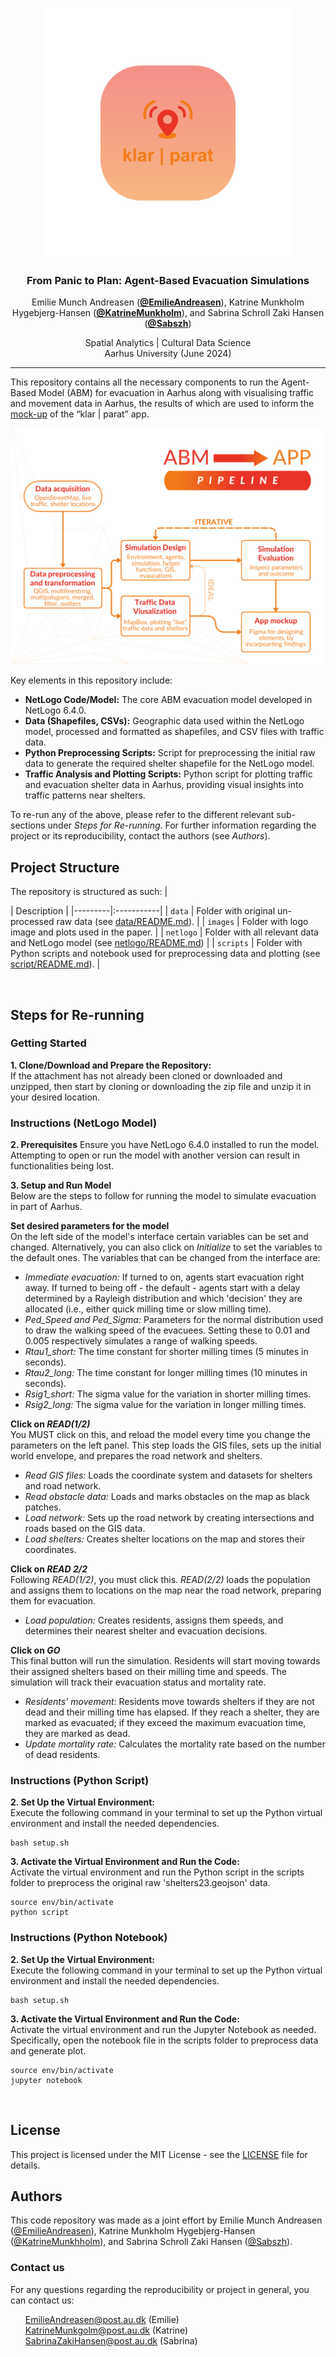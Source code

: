 <p align="center">
    <img src="images/Klar_Parat.png" alt="Logo" width="400" height="400">
  </p>

<h3 align="center">From Panic to Plan: Agent-Based Evacuation Simulations</h3>

<p align="center">
  Emilie Munch Andreasen (<strong><a href="https://github.com/EmilieAndreasen">@EmilieAndreasen</a></strong>),
  Katrine Munkholm Hygebjerg-Hansen (<strong><a href="https://github.com/katrinemunkholm">@KatrineMunkholm</a></strong>), and
    Sabrina Schroll Zaki Hansen (<strong><a href="https://github.com/sabszh">@Sabszh</a></strong>)
</p>

<p align="center">
  Spatial Analytics | Cultural Data Science <br>
  Aarhus University (June 2024) 
</p>

<hr>

This repository contains all the necessary components to run the Agent-Based Model (ABM) for evacuation in Aarhus along with  visualising traffic and movement data in Aarhus, the results of which are used to inform the [mock-up](https://www.figma.com/design/ZzUPYJiE9yhHM93OycdNY5/Spatial-Analytics%3A-Exam-application-design?node-id=0-1) of the “klar | parat” app.  

<p align="center">
    <img src="images/ABM_to_APP.png" alt="Logo">
  </p>


Key elements in this repository include:  
- **NetLogo Code/Model:** The core ABM evacuation model developed in NetLogo 6.4.0.  
- **Data (Shapefiles, CSVs):** Geographic data used within the NetLogo model, processed and formatted as shapefiles, and CSV files with traffic data.  
- **Python Preprocessing Scripts:** Script for preprocessing the initial raw data to generate the required shelter shapefile for the NetLogo model.  
- **Traffic Analysis and Plotting Scripts:** Python script for plotting traffic and evacuation shelter data in Aarhus, providing visual insights into traffic patterns near shelters.  

To re-run any of the above, please refer to the different relevant sub-sections under *Steps for Re-running*. For further information regarding the project or its reproducibility, contact the authors (see *Authors*).
<br>

## Project Structure 
The repository is structured as such:
| <div style="width:120px"></div>| Description |
|---------|:-----------|
| ```data``` | Folder with original un-processed raw data (see [data/README.md](https://github.com/EmilieAndreasen/cds-spatial-exam/blob/main/data/README.md)).      |
| ```images```  | Folder with logo image and plots used in the paper. |
| ```netlogo```  | Folder with all relevant data and NetLogo model (see [netlogo/README.md](https://github.com/EmilieAndreasen/cds-spatial-exam/blob/main/netlogo/README.md))          |
| ```scripts```  | Folder with Python scripts and notebook used for preprocessing data and plotting (see [script/README.md](https://github.com/EmilieAndreasen/cds-spatial-exam/main/script/README.md)).       |

<br>

## Steps for Re-running
### Getting Started 
**1. Clone/Download and Prepare the Repository:**  
If the attachment has not already been cloned or downloaded and unzipped, then start by cloning or downloading the zip file and unzip it in your desired location. 

### Instructions (NetLogo Model)
**2. Prerequisites**
Ensure you have NetLogo 6.4.0 installed to run the model. Attempting to open or run the model with another version can result in functionalities being lost.  

**3. Setup and Run Model**  
Below are the steps to follow for running the model to simulate evacuation in part of Aarhus.  

**Set desired parameters for the model**  
On the left side of the model's interface certain variables can be set and changed. Alternatively, you can also click on *Initialize* to set the variables to the default ones. The variables that can be changed from the interface are:  

- *Immediate evacuation:* If turned to on, agents start evacuation right away. If turned to being off - the default - agents start with a delay determined by a Rayleigh distribution and which 'decision' they are allocated (i.e., either quick milling time or slow milling time).  
- *Ped_Speed and Ped_Sigma:* Parameters for the normal distribution used to draw the walking speed of the evacuees. Setting these to 0.01 and 0.005 respectively simulates a range of walking speeds.
- *Rtau1_short:* The time constant for shorter milling times (5 minutes in seconds).  
- *Rtau2_long:* The time constant for longer milling times (10 minutes in seconds).  
- *Rsig1_short:* The sigma value for the variation in shorter milling times.  
- *Rsig2_long:* The sigma value for the variation in longer milling times.  

**Click on *READ(1/2)***  
You MUST click on this, and reload the model every time you change the parameters on the left panel. This step loads the GIS files, sets up the initial world envelope, and prepares the road network and shelters.

- *Read GIS files:* Loads the coordinate system and datasets for shelters and road network.  
- *Read obstacle data:* Loads and marks obstacles on the map as black patches.  
- *Load network:* Sets up the road network by creating intersections and roads based on the GIS data.  
- *Load shelters:* Creates shelter locations on the map and stores their coordinates.  

**Click on *READ 2/2***  
Following *READ(1/2)*, you must click this. *READ(2/2)* loads the population and assigns them to locations on the map near the road network, preparing them for evacuation.  

- *Load population:* Creates residents, assigns them speeds, and determines their nearest shelter and evacuation decisions.

**Click on *GO***  
This final button will run the simulation. Residents will start moving towards their assigned shelters based on their milling time and speeds. The simulation will track their evacuation status and mortality rate.  

- *Residents' movement:* Residents move towards shelters if they are not dead and their milling time has elapsed. If they reach a shelter, they are marked as evacuated; if they exceed the maximum evacuation time, they are marked as dead.  
- *Update mortality rate:* Calculates the mortality rate based on the number of dead residents.



### Instructions (Python Script)
**2. Set Up the Virtual Environment:**  
Execute the following command in your terminal to set up the Python virtual environment and install the needed dependencies.
```
bash setup.sh 
```

**3. Activate the Virtual Environment and Run the Code:**  
Activate the virtual environment and run the Python script in the scripts folder to preprocess the original raw 'shelters23.geojson' data. 
```
source env/bin/activate
python script
```


### Instructions (Python Notebook)
**2. Set Up the Virtual Environment:**  
Execute the following command in your terminal to set up the Python virtual environment and install the needed dependencies.
```
bash setup.sh 
```

**3. Activate the Virtual Environment and Run the Code:**  
Activate the virtual environment and run the Jupyter Notebook as needed. Specifically, open the notebook file in the scripts folder to preprocess data and generate plot.
```
source env/bin/activate
jupyter notebook
```

<br>

## License
This project is licensed under the MIT License - see the [LICENSE](LICENSE.md) file for details.

## Authors 
This code repository was made as a joint effort by Emilie Munch Andreasen ([@EmilieAndreasen](https://github.com/EmilieAndreasen)), Katrine Munkholm Hygebjerg-Hansen ([@KatrineMunkhholm](https://github.com/katrinemunkholm)), and Sabrina Schroll Zaki Hansen ([@Sabszh](https://github.com/sabszh)). 

### Contact us
For any questions regarding the reproducibility or project in general, you can contact us:
<ul style="list-style-type: none;">
  <li><a href="mailto:202106384@post.au.dk">EmilieAndreasen@post.au.dk</a>
(Emilie)</li>
    <li><a href="mailto:202106444@post.au.dk"> KatrineMunkgolm@post.au.dk</a>
(Katrine)</li>
    <li><a href="mailto:202105174@post.au.dk"> SabrinaZakiHansen@post.au.dk</a>
(Sabrina)</li>
</ul>
